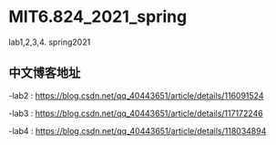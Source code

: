 # MIT6.824_2021_spring
lab1,2,3,4. spring2021

## 中文博客地址
  -lab2 : https://blog.csdn.net/qq_40443651/article/details/116091524

  -lab3 : https://blog.csdn.net/qq_40443651/article/details/117172246

  -lab4 : https://blog.csdn.net/qq_40443651/article/details/118034894
